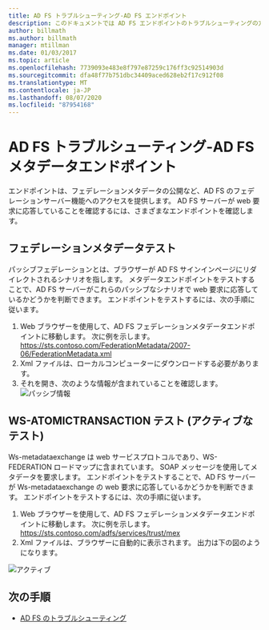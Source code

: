 ```yaml
---
title: AD FS トラブルシューティング-AD FS エンドポイント
description: このドキュメントでは AD FS エンドポイントのトラブルシューティングの方法について説明します。
author: billmath
ms.author: billmath
manager: mtillman
ms.date: 01/03/2017
ms.topic: article
ms.openlocfilehash: 7739093e483e8f797e87259c176ff3c92514903d
ms.sourcegitcommit: dfa48f77b751dbc34409aced628eb2f17c912f08
ms.translationtype: MT
ms.contentlocale: ja-JP
ms.lasthandoff: 08/07/2020
ms.locfileid: "87954168"
---
```

# <a name="ad-fs-troubleshooting---ad-fs-metadata-endpoints"></a>AD FS トラブルシューティング-AD FS メタデータエンドポイント
エンドポイントは、フェデレーションメタデータの公開など、AD FS のフェデレーションサーバー機能へのアクセスを提供します。  AD FS サーバーが web 要求に応答していることを確認するには、さまざまなエンドポイントを確認します。


## <a name="federation-metadata-test"></a>フェデレーションメタデータテスト
パッシブフェデレーションとは、ブラウザーが AD FS サインインページにリダイレクトされるシナリオを指します。  メタデータエンドポイントをテストすることで、AD FS サーバーがこれらのパッシブなシナリオで web 要求に応答しているかどうかを判断できます。  エンドポイントをテストするには、次の手順に従います。

1.  Web ブラウザーを使用して、AD FS フェデレーションメタデータエンドポイントに移動します。  次に例を示します。https://sts.contoso.com/FederationMetadata/2007-06/FederationMetadata.xml
2. Xml ファイルは、ローカルコンピューターにダウンロードする必要があります。
3. それを開き、次のような情報が含まれていることを確認します。 ![ パッシブ情報](media/ad-fs-tshoot-endpoints/meta2.png)

## <a name="ws-mex-test-active-test"></a>WS-ATOMICTRANSACTION テスト (アクティブなテスト)
Ws-metadataexchange は web サービスプロトコルであり、WS-FEDERATION ロードマップに含まれています。  SOAP メッセージを使用してメタデータを要求します。  エンドポイントをテストすることで、AD FS サーバーが Ws-metadataexchange の web 要求に応答しているかどうかを判断できます。  エンドポイントをテストするには、次の手順に従います。
1.  Web ブラウザーを使用して、AD FS フェデレーションメタデータエンドポイントに移動します。  次に例を示します。https://sts.contoso.com/adfs/services/trust/mex
2. Xml ファイルは、ブラウザーに自動的に表示されます。  出力は下の図のようになります。

![アクティブ](media/ad-fs-tshoot-endpoints/meta3.png)


## <a name="next-steps"></a>次の手順

- [AD FS のトラブルシューティング](ad-fs-tshoot-overview.md)